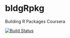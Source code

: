 # bldgRpkg
Building R Packages Coursera

[![Build Status](https://travis-ci.org/tchoffman/bldgRpkg.svg?branch=master)](https://travis-ci.org/tchoffman/bldgRpkg)
